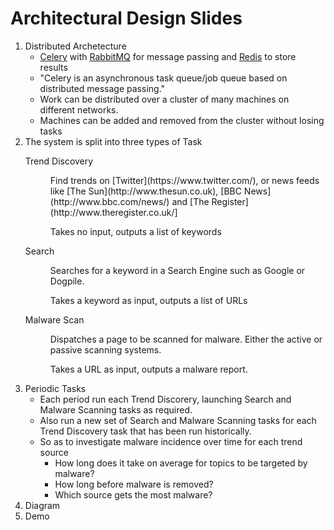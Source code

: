 Architectural Design Slides
===========================

1. Distributed Archetecture
    * [Celery](http://www.celeryproject.org/) with [RabbitMQ](http://www.rabbitmq.com/) for message passing and [Redis](http://redis.io/) to store results
    * "Celery is an asynchronous task queue/job queue based on distributed message passing."
    * Work can be distributed over a cluster of many machines on different networks.
    * Machines can be added and removed from the cluster without losing tasks
1. The system is split into three types of Task
    <dl>
        <dt>Trend Discovery</dt>
        <dd>
            <p>Find trends on [Twitter](https://www.twitter.com/), or news feeds like [The Sun](http://www.thesun.co.uk), [BBC News](http://www.bbc.com/news/) and [The Register](http://www.theregister.co.uk/]</p>
            <p>Takes no input, outputs a list of keywords</p>
        </dd>
        <dt>Search</dt>
        <dd>
            <p>Searches for a keyword in a Search Engine such as Google or Dogpile.</p>
            <p>Takes a keyword as input, outputs a list of URLs</p>
        </dd>
        <dt>Malware Scan</dt>
        <dd>
            <p>Dispatches a page to be scanned for malware. Either the active or passive scanning systems.</p>
            <p>Takes a URL as input, outputs a malware report.</p>
        </dd>
    </dl>
1. Periodic Tasks
    * Each period run each Trend Discorery, launching Search and Malware Scanning tasks as required.
    * Also run a new set of Search and Malware Scanning tasks for each Trend Discovery task that has been run historically.
    * So as to investigate malware incidence over time for each trend source
        * How long does it take on average for topics to be targeted by malware?
        * How long before malware is removed?
        * Which source gets the most malware?
1. Diagram
1. Demo